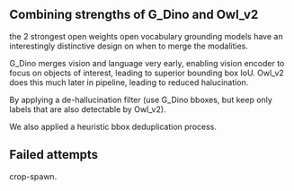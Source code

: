 ## Combining strengths of G_Dino and Owl_v2

the 2 strongest open weights open vocabulary grounding models have an interestingly distinctive design on when to merge the modalities. 

G_Dino merges vision and language very early, enabling vision encoder to focus on objects of interest, leading to superior bounding box IoU. Owl_v2 does this much later in pipeline, leading to reduced halucination. 

By applying a de-hallucination filter (use G_Dino bboxes, but keep only labels that are also detectable by Owl_v2). 

We also applied a heuristic bbox deduplication process. 


## Failed attempts

crop-spawn. 